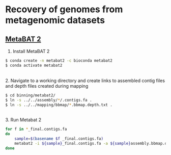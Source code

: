 # Recovery of genomes from metagenomic datasets

## [MetaBAT 2](https://www.ncbi.nlm.nih.gov/pmc/articles/PMC6662567/)

1. Install MetaBAT 2

```bash
$ conda create -n metabat2 -c bioconda metabat2
$ conda activate metabat2
```

\
2. Navigate to a working directory and create links to assembled contig files and depth files created during mapping

```bash
$ cd binning/metabat2/
$ ln -s ../../assembly/*/.contigs.fa .
$ ln -s ../../mapping/bbmap/*.bbmap.depth.txt .
```

\
3. Run Metabat 2

```bash
for f in *_final.contigs.fa
do 
	sample=$(basename $f _final.contigs.fa)
	metabat2 -i ${sample}_final.contigs.fa -a ${sample}assembly.bbmap.depth.txt -o ${sample}.bin --unbinned -t 20 >& ${sample}.metabat2.log.txt
done
```
